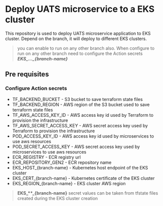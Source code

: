 # Deploy UATS microservice to a EKS cluster
This repository is used to deploy UATS microservice application to EKS cluster. Depend on the branch, it will deploy to different EKS clusters.

> you can enable to run on any other branch also. When configure to run on any other branch need to configure the Action secrets ***EKS_..._{branch-name}***

## Pre requisites
### Configure Action secrets
* TF_BACKEND_BUCKET - S3 bucket to save terraform state files
* TF_BACKEND_REGION - AWS region of the S3 bucket used to save terraform state files
* TF_AWS_ACCESS_KEY_ID - AWS access key id used by Terraform to provision the infrastructure
* TF_AWS_SECRET_ACCESS_KEY - AWS secret access key used by Terraform to provision the infrastructure
* POD_ACCESS_KEY_ID - AWS access key id used by microservices to use aws resources
* POD_SECRET_ACCESS_KEY - AWS secret access key used by microservices to use aws resources
* ECR_REGISTRY - ECR registry url
* ECR_REPOSITORY_GEN2 - ECR repository name
* EKS_HOST_{branch-name} - Kubernetes host endpoint of the EKS cluster
* EKS_CERT_{branch-name} - Kubernetes certificate of the EKS cluster
* EKS_REGION_{branch-name} - EKS cluster AWS region
> **EKS_\*\*_{branch-name}** secret values can be taken from tfstate files created during the EKS cluster creation